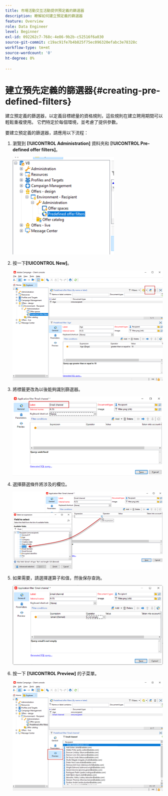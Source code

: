 ```yaml
---
title: 市場活動交互活動提供預定義的篩選器
description: 瞭解如何建立預定義的篩選器
feature: Overview
role: Data Engineer
level: Beginner
exl-id: 092262c7-768c-4e86-9b2b-c52516f6a030
source-git-commit: c19ac91fe7b4b825f75ec096320efabc3e78328c
workflow-type: tm+mt
source-wordcount: '0'
ht-degree: 0%

---
```


# 建立預先定義的篩選器{#creating-pre-defined-filters}

建立預定義的篩選器，以定義目標總量的資格規則，這些規則在建立聘用期間可以輕鬆重複使用。 它們特定於每個環境，並考慮了提供參數。

要建立預定義的篩選器，請應用以下流程：

1. 瀏覽到 **[!UICONTROL Administration]** 資料夾和 **[!UICONTROL Pre-defined offer filters]**。

   ![](assets/offer_filter_create_005.png)

1. 按一下&#x200B;**[!UICONTROL New]**。

   ![](assets/offer_filter_create_001.png)

1. 將標籤更改為以後能夠識別篩選器。

   ![](assets/offer_filter_create_002.png)

1. 選擇篩選條件將涉及的欄位。

   ![](assets/offer_filter_create_003.png)

1. 如果需要，請選擇運算子和值，然後保存查詢。

   ![](assets/offer_filter_create_004.png)

1. 按一下 **[!UICONTROL Preview]** 的子菜單。

   ![](assets/offer_filter_create_006.png)
